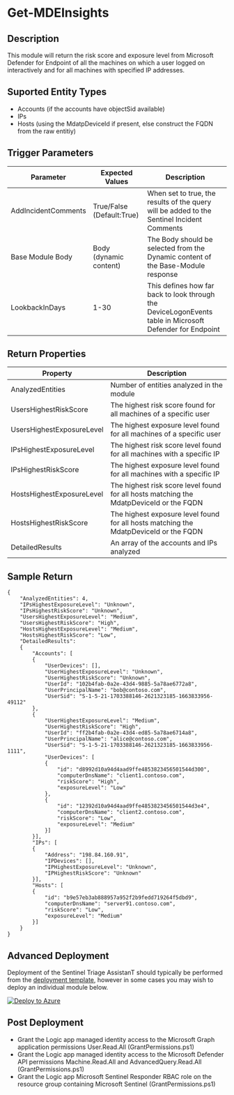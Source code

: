 ﻿# Get-MDEInsights

## Description
This module will return the risk score and exposure level from Microsoft Defender for Endpoint of all the machines on which a user logged on interactively and for all machines with specified IP addresses.

## Suported Entity Types
* Accounts (if the accounts have objectSid available)
* IPs
* Hosts (using the MdatpDeviceId if present, else construct the FQDN from the raw entitiy)

## Trigger Parameters

|Parameter|Expected Values|Description|
|---|---|---|
|AddIncidentComments|True/False (Default:True)|When set to true, the results of the query will be added to the Sentinel Incident Comments|
|Base Module Body|Body (dynamic content)|The Body should be selected from the Dynamic content of the Base-Module response|
|LookbackInDays|1-30|This defines how far back to look through the DeviceLogonEvents table in Microsoft Defender for Endpoint|

## Return Properties

|Property|Description|
|---|---|
|AnalyzedEntities|Number of entities analyzed in the module|
|UsersHighestRiskScore|The highest risk score found for all machines of a specific user|
|UsersHighestExposureLevel|The highest exposure level found for all machines of a specific user|
|IPsHighestExposureLevel|The highest risk score level found for all machines with a specific IP|
|IPsHighestRiskScore|The highest exposure level found for all machines with a specific IP|
|HostsHighestExposureLevel|The highest risk score level found for all hosts matching the MdatpDeviceId or the FQDN|
|HostsHighestRiskScore|The highest exposure level found for all hosts matching the MdatpDeviceId or the FQDN|
|DetailedResults|An array of the accounts and IPs analyzed|

## Sample Return

```
{
    "AnalyzedEntities": 4,
    "IPsHighestExposureLevel": "Unknown",
    "IPsHighestRiskScore": "Unknown",
    "UsersHighestExposureLevel": "Medium",
    "UsersHighestRiskScore": "High",
    "HostsHighestExposureLevel": "Medium",
    "HostsHighestRiskScore": "Low",
    "DetailedResults":
    {
        "Accounts": [
        {
            "UserDevices": [],
            "UserHighestExposureLevel": "Unknown",
            "UserHighestRiskScore": "Unknown",
            "UserId": "102b4fab-0a2e-43d4-9885-5a78ae6772a8",
            "UserPrincipalName": "bob@contoso.com",
            "UserSid": "S-1-5-21-1703388146-2621323185-1663833956-49112"
        },
        {
            "UserHighestExposureLevel": "Medium",
            "UserHighestRiskScore": "High",
            "UserId": "ff2b4fab-0a2e-43d4-ed85-5a78ae6714a8",
            "UserPrincipalName": "alice@contoso.com",
            "UserSid": "S-1-5-21-1703388146-2621323185-1663833956-1111",
            "UserDevices": [
            {
                "id": "d8992d10a94d4aad9ffe4853823456501544d300",
                "computerDnsName": "client1.contoso.com",
                "riskScore": "High",
                "exposureLevel": "Low"
            },
            {
                "id": "12392d10a94d4aad9ffe4853823456501544d3e4",
                "computerDnsName": "client2.contoso.com",
                "riskScore": "Low",
                "exposureLevel": "Medium"
            }]
        }],
        "IPs": [
        {
            "Address": "198.84.160.91",
            "IPDevices": [],
            "IPHighestExposureLevel": "Unknown",
            "IPHighestRiskScore": "Unknown"
        }],
        "Hosts": [
        {
            "id": "b9e57eb3ab888957a952f2b9fedd719264f5dbd9",
            "computerDnsName": "server91.contoso.com",
            "riskScore": "Low",
            "exposureLevel": "Medium"
        }]
    }
}
```


## Advanced Deployment

Deployment of the Sentinel Triage AssistanT should typically be performed from the [deployment template](/Deploy/readme.md), however in some cases you may wish to deploy an individual module below.

[![Deploy to Azure](https://aka.ms/deploytoazurebutton)](https://portal.azure.com/#create/Microsoft.Template/uri/https%3A%2F%2Fraw.githubusercontent.com%2Fbriandelmsft%2FSentinelAutomationModules%2Fmain%2FModules%2FMDEModule%2Fazuredeploy.json)

## Post Deployment

* Grant the Logic app managed identity access to the Microsoft Graph application permissions User.Read.All (GrantPermissions.ps1)
* Grant the Logic app managed identity access to the Microsoft Defender API permissions Machine.Read.All and AdvancedQuery.Read.All (GrantPermissions.ps1)
* Grant the Logic app Microsoft Sentinel Responder RBAC role on the resource group containing Microsoft Sentinel (GrantPermissions.ps1)
